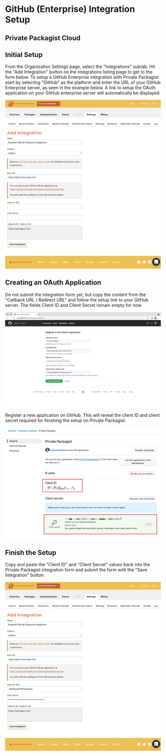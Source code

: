 # GitHub (Enterprise) Integration Setup
## Private Packagist Cloud

## Initial Setup

From the Organization Settings page, select the "Integrations" subtab. Hit the "Add Integration" button on the integrations listing page to get to the form below.
To setup a GitHub Enterprise integration with Private Packagist start by selecting "GitHub" as the platform and enter the URL of your GitHub Enterprise server, as seen in the example below.
A link to setup the OAuth application on your GitHub enterprise server will automatically be displayed.

![Packagist Setup](/Resources/public/img/docs/integration-setup/cloud/github-enterprise-01-packagist-setup.png)

## Creating an OAuth Application

Do not submit the integration form yet, but copy the content from the "Callback
URL / Redirect URL" and follow the setup link to your GitHub server. The fields
Client ID and Client Secret remain empty for now.

![GitHub Register App](/Resources/public/img/docs/integration-setup/github-02-github-register-app.png)

Register a new application on GitHub. This will reveal the client ID and client
secret required for finishing the setup on Private Packagist.

![GitHub Credentials](/Resources/public/img/docs/integration-setup/github-03-github-credentials.png)

## Finish the Setup

Copy and paste the "Client ID" and "Client Secret" values back into the Private
Packagist integration form and submit the form with the "Save Integration"
button.

![Packagist Form](/Resources/public/img/docs/integration-setup/cloud/github-enterprise-04-packagist-form.png)
